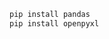 <!-- Create a setup dependencies for python app -->

```bash
pip install pandas
pip install openpyxl
```
